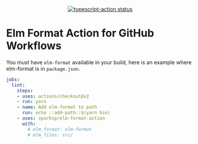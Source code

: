 <p align="center">
  <a href="https://github.com/actions/typescript-action/actions"><img alt="typescript-action status" src="https://github.com/actions/typescript-action/workflows/build-test/badge.svg"></a>
</p>

# Elm Format Action for GitHub Workflows

You must have `elm-format` available in your build, here is an example where elm-format is in `package.json`.

```yaml
jobs:
  lint:
    steps:
    - uses: actions/checkout@v2
    - run: yarn
    - name: Add elm-format to path
      run: echo ::add-path::$(yarn bin)
    - uses: sparksp/elm-format-action
      with: 
        # elm_format: elm-format
        # elm_files: src/
```